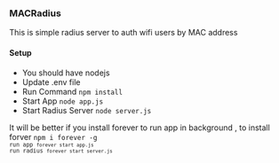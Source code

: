 <h3> MACRadius</h3>
<p> This is simple radius server to auth wifi users by MAC address<p>
<h4>Setup </h4>
<ul>
    <li>You should have nodejs</li>
    <li>Update .env file </li>
     <li>Run Command  <code>npm install</code></li>
     <li>Start App <code>node app.js</code></li>
     <li>Start Radius Server <code>node server.js</code></li>
</ul>
<p>
It will be better if you install forever to run app in background , to install forver <code>npm i forever -g<code> 
run app <code>forever start app.js</code> 
run radius <code>forever start server.js</code> 
</p>

